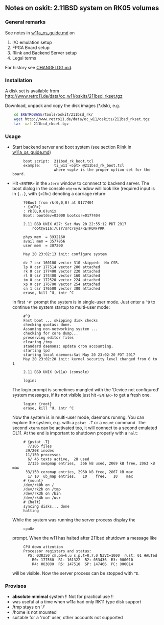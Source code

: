## Notes on oskit: 2.11BSD system on RK05 volumes

### General remarks
See notes in [w11a_os_guide.md](../../../doc/w11a_os_guide.md) on
  1. I/O emulation setup
  2. FPGA Board setup
  3. Rlink and Backend Server setup
  4. Legal terms
  
For history see [CHANGELOG.md](CHANGELOG.md).

### Installation
A disk set is available from
http://www.retro11.de/data/oc_w11/oskits/211bsd_rkset.tgz

Download, unpack and copy the disk images (*.dsk), e.g.
```bash
    cd $RETROBASE/tools/oskit/211bsd_rk/
    wget http://www.retro11.de/data/oc_w11/oskits/211bsd_rkset.tgz
    tar -xzf 211bsd_rkset.tgz
```

### Usage

- Start backend server and boot system
  (see section Rlink in [w11a_os_guide.md](../../../doc/w11a_os_guide.md))
  ```
       boot script:  211bsd_rk_boot.tcl
       example:      ti_w11 <opt> @211bsd_rk_boot.tcl
                     where <opt> is the proper option set for the board.
  ```

- Hit `<ENTER>` in the `xterm` window to connnect to backend server.
  The boot dialog in the console `xterm` window will look like
  (required input is in `{..}`, with `{<CR>}` denoting a carriage return:
  ```
       70Boot from rk(0,0,0) at 0177404
       : {<CR>}
       : rk(0,0,0)unix
       Boot: bootdev=03000 bootcsr=0177404
       
       2.11 BSD UNIX #27: Sat May 20 22:55:12 PDT 2017
           root@w11a:/usr/src/sys/RETRONFPRK
       
       phys mem  = 3932160
       avail mem = 3577856
       user mem  = 307200
       
       May 20 23:02:13 init: configure system
       
       dz ? csr 160100 vector 310 skipped:  No CSR.
       lp 0 csr 177514 vector 200 attached
       rk 0 csr 177400 vector 220 attached
       rl 0 csr 174400 vector 160 attached
       tm 0 csr 172520 vector 224 attached
       xp 0 csr 176700 vector 254 attached
       cn 1 csr 176500 vector 300 attached
       erase, kill ^U, intr ^C
  ```

  In first `'#'` prompt the system is in single-user mode. Just enter a `^D` 
  to continue the system startup to multi-user mode:
  ```
       #^D
       Fast boot ... skipping disk checks
       checking quotas: done.
       Assuming non-networking system ...
       checking for core dump... 
       preserving editor files
       clearing /tmp
       standard daemons: update cron accounting.
       starting lpd
       starting local daemons:Sat May 20 23:02:20 PDT 2017
       May 20 23:02:20 init: kernel security level changed from 0 to 1
       
       2.11 BSD UNIX (w11a) (console)
       
       login: 
  ```

  The login prompt is sometimes mangled with the 'Device not configured'
  system messages, if its not visible just hit `<ENTER>` to get a fresh one.
  ```
       login: {root}
       erase, kill ^U, intr ^C
  ```

  Now the system is in multi-user mode, daemons runnng. You can explore
  the system, e.g. with a `pstat -T` or a `mount` command. The second
  `xterm` can be activated too, it will connect to a second emulated DL11.
  At the end is important to shutdown properly with a `halt`:
  ```
       # {pstat -T}
         7/186 files
        39/208 inodes
        11/150 processes
         6/ 46 texts active,  28 used
         2/135 swapmap entries,  366 kB used, 2069 kB free, 2063 kB max
        33/150 coremap entries, 2960 kB free, 2867 kB max
         1/ 10  ub_map entries,   10    free,   10    max
       # {mount}
       /dev/rk0h on /
       /dev/rk2h on /tmp
       /dev/rk3h on /bin
       /dev/rk4h on /usr
       # {halt}
       syncing disks... done
       halting
  ```

  While the system was running the server process display the
  ```
       cpu0> 
  ```

  prompt. When the w11 has halted after 211bsd shutdown a message like
  ```
       CPU down attention
       Processor registers and status:
         PS: 030350 cm,pm=k,u s,p,t=0,7,0 NZVC=1000  rust: 01 HALTed
           R0: 177560  R1: 161322  R2: 053436  R3: 000010
           R4: 003000  R5: 147510  SP: 147466  PC: 000014
   ```

  will be visible. Now the server process can be stopped with `^D`.

### Provisos
- **absolute minimal** system !! Not for practical use !!
- was useful at a time when w11a had only RK11 type disk support
- /tmp stays on '/'
- /home is not mounted
- suitable for a 'root' user, other accounts not supported
